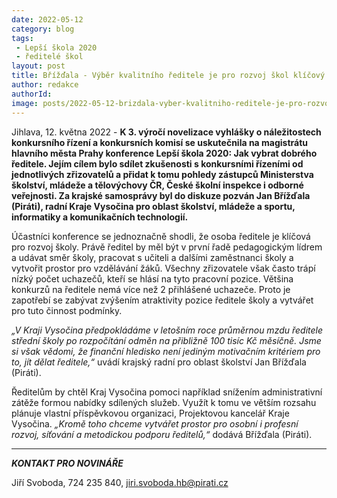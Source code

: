 ```yaml
---
date: 2022-05-12
category: blog
tags:
 - Lepší škola 2020
 - ředitelé škol
layout: post
title: Břížďala - Výběr kvalitního ředitele je pro rozvoj škol klíčový
author: redakce
authorId: 
image: posts/2022-05-12-brizdala-vyber-kvalitniho-reditele-je-pro-rozvoj.jpg
---
```


Jihlava, 12. května 2022 - **K 3. výročí novelizace vyhlášky o náležitostech konkursního řízení a konkursních komisí se uskutečnila na magistrátu hlavního města Prahy konference Lepší škola 2020: Jak vybrat dobrého ředitele. Jejím cílem bylo sdílet zkušenosti s konkursními řízeními od jednotlivých zřizovatelů a přidat k tomu pohledy zástupců Ministerstva školství, mládeže a tělovýchovy ČR, České školní inspekce i odborné veřejnosti. Za krajské samosprávy byl do diskuze pozván Jan Břížďala (Piráti), radní Kraje Vysočina pro oblast školství, mládeže a sportu, informatiky a komunikačních technologií.**

Účastníci konference se jednoznačně shodli, že osoba ředitele je klíčová pro rozvoj školy. Právě ředitel by měl být v první řadě pedagogickým lídrem a udávat směr školy, pracovat s učiteli a dalšími zaměstnanci školy a vytvořit prostor pro vzdělávání žáků. Všechny zřizovatele však často trápí nízký počet uchazečů, kteří se hlásí na tyto pracovní pozice. Většina konkurzů na ředitele nemá více než 2 přihlášené uchazeče. Proto je zapotřebí se zabývat zvýšením atraktivity pozice ředitele školy a vytvářet pro tuto činnost podmínky. 

*„V Kraji Vysočina předpokládáme v letošním roce průměrnou mzdu ředitele střední školy po rozpočítání odměn na přibližně 100 tisíc Kč měsíčně. Jsme si však vědomi, že finanční hledisko není jediným motivačním kritériem pro to, jít dělat ředitele,“* uvádí krajský radní pro oblast školství Jan Břížďala (Piráti). 

Ředitelům by chtěl Kraj Vysočina pomoci například snížením administrativní zátěže formou nabídky sdílených služeb. Využít k tomu ve větším rozsahu plánuje vlastní příspěvkovou organizaci, Projektovou kancelář Kraje Vysočina. *„Kromě toho chceme vytvářet prostor pro osobní i profesní rozvoj, síťování a metodickou podporu ředitelů,“* dodává Břížďala (Piráti).

---

***KONTAKT PRO NOVINÁŘE*** 

Jiří Svoboda, 724 235 840, <jiri.svoboda.hb@pirati.cz>
